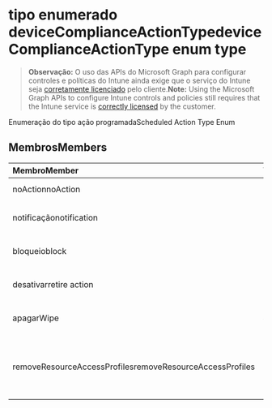 # <a name="devicecomplianceactiontype-enum-type"></a><span data-ttu-id="38861-101">tipo enumerado deviceComplianceActionType</span><span class="sxs-lookup"><span data-stu-id="38861-101">deviceComplianceActionType enum type</span></span>

> <span data-ttu-id="38861-102">**Observação:** O uso das APIs do Microsoft Graph para configurar controles e políticas do Intune ainda exige que o serviço do Intune seja [corretamente licenciado](https://go.microsoft.com/fwlink/?linkid=839381) pelo cliente.</span><span class="sxs-lookup"><span data-stu-id="38861-102">**Note:** Using the Microsoft Graph APIs to configure Intune controls and policies still requires that the Intune service is [correctly licensed](https://go.microsoft.com/fwlink/?linkid=839381) by the customer.</span></span>

<span data-ttu-id="38861-103">Enumeração do tipo ação programada</span><span class="sxs-lookup"><span data-stu-id="38861-103">Scheduled Action Type Enum</span></span>
## <a name="members"></a><span data-ttu-id="38861-104">Membros</span><span class="sxs-lookup"><span data-stu-id="38861-104">Members</span></span>
|<span data-ttu-id="38861-105">Membro</span><span class="sxs-lookup"><span data-stu-id="38861-105">Member</span></span>|<span data-ttu-id="38861-106">Valor</span><span class="sxs-lookup"><span data-stu-id="38861-106">Value</span></span>|<span data-ttu-id="38861-107">Descrição</span><span class="sxs-lookup"><span data-stu-id="38861-107">Description</span></span>|
|:---|:---|:---|
|<span data-ttu-id="38861-108">noAction</span><span class="sxs-lookup"><span data-stu-id="38861-108">noAction</span></span>|<span data-ttu-id="38861-109">0</span><span class="sxs-lookup"><span data-stu-id="38861-109">0%</span></span>|<span data-ttu-id="38861-110">Nenhuma ação</span><span class="sxs-lookup"><span data-stu-id="38861-110">No Action</span></span>|
|<span data-ttu-id="38861-111">notificação</span><span class="sxs-lookup"><span data-stu-id="38861-111">notification</span></span>|<span data-ttu-id="38861-112">1</span><span class="sxs-lookup"><span data-stu-id="38861-112">$1</span></span>|<span data-ttu-id="38861-113">Enviar notificação</span><span class="sxs-lookup"><span data-stu-id="38861-113">Send Notification</span></span>|
|<span data-ttu-id="38861-114">bloqueio</span><span class="sxs-lookup"><span data-stu-id="38861-114">block</span></span>|<span data-ttu-id="38861-115">2</span><span class="sxs-lookup"><span data-stu-id="38861-115">-2</span></span>|<span data-ttu-id="38861-116">Bloquear o dispositivo em AAD</span><span class="sxs-lookup"><span data-stu-id="38861-116">Block the device in AAD</span></span>|
|<span data-ttu-id="38861-117">desativar</span><span class="sxs-lookup"><span data-stu-id="38861-117">retire action</span></span>|<span data-ttu-id="38861-118">3</span><span class="sxs-lookup"><span data-stu-id="38861-118">-3</span></span>|<span data-ttu-id="38861-119">Desativar o dispositivo</span><span class="sxs-lookup"><span data-stu-id="38861-119">Retire the device</span></span>|
|<span data-ttu-id="38861-120">apagar</span><span class="sxs-lookup"><span data-stu-id="38861-120">Wipe</span></span>|<span data-ttu-id="38861-121">4</span><span class="sxs-lookup"><span data-stu-id="38861-121">-4</span></span>|<span data-ttu-id="38861-122">Apagar o dispositivo</span><span class="sxs-lookup"><span data-stu-id="38861-122">Wipe the device</span></span>|
|<span data-ttu-id="38861-123">removeResourceAccessProfiles</span><span class="sxs-lookup"><span data-stu-id="38861-123">removeResourceAccessProfiles</span></span>|<span data-ttu-id="38861-124">5</span><span class="sxs-lookup"><span data-stu-id="38861-124">$-5</span></span>|<span data-ttu-id="38861-125">Remover os perfis de acesso ao recurso do dispositivo</span><span class="sxs-lookup"><span data-stu-id="38861-125">Remove Resource Access Profiles from the device</span></span>|



